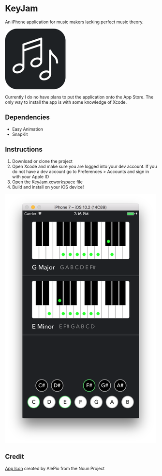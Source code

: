 # KeyJam
An iPhone application for music makers lacking perfect music theory.

<img src="images/app-icon.png" width="200">

Currently I do no have plans to put the application onto the App Store. The only way to install the app is with some knowledge of Xcode.

## Dependencies

- Easy Animation
- SnapKit

## Instructions

1) Download or clone the project
2) Open Xcode and make sure you are logged into your dev account. If you do not have a dev account go to Preferences > Accounts and sign in with your Apple ID
3) Open the KeyJam.xcworkspace file
3) Build and install on your iOS device!

<img src="images/preview.png" width="500">

## Credit

[App Icon](https://thenounproject.com/search/?q=music&i=684877) created by AlePio from the Noun Project